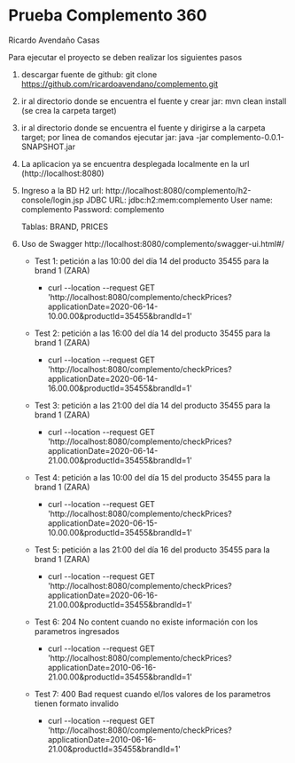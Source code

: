 # Prueba Complemento 360
Ricardo Avendaño Casas

Para ejecutar el proyecto se deben realizar los siguientes pasos
1. descargar fuente de github: git clone https://github.com/ricardoavendano/complemento.git
2. ir al directorio donde se encuentra el fuente y crear jar: mvn clean install (se crea la carpeta target)
3. ir al directorio donde se encuentra el fuente y dirigirse a la carpeta target; por linea de comandos ejecutar jar: java -jar complemento-0.0.1-SNAPSHOT.jar
4. La aplicacion ya se encuentra desplegada localmente en la url (http://localhost:8080)
5. Ingreso a la BD H2
	url: http://localhost:8080/complemento/h2-console/login.jsp
	JDBC URL: jdbc:h2:mem:complemento
	User name: complemento
	Password: complemento
	
	Tablas: BRAND, PRICES
7. Uso de Swagger
	http://localhost:8080/complemento/swagger-ui.html#/
	

	- Test 1: petición a las 10:00 del día 14 del producto 35455   para la brand 1 (ZARA)
		- curl --location --request GET 'http://localhost:8080/complemento/checkPrices?applicationDate=2020-06-14-10.00.00&productId=35455&brandId=1'

	- Test 2: petición a las 16:00 del día 14 del producto 35455   para la brand 1 (ZARA)
		- curl --location --request GET 'http://localhost:8080/complemento/checkPrices?applicationDate=2020-06-14-16.00.00&productId=35455&brandId=1'

	- Test 3: petición a las 21:00 del día 14 del producto 35455   para la brand 1 (ZARA)
		- curl --location --request GET 'http://localhost:8080/complemento/checkPrices?applicationDate=2020-06-14-21.00.00&productId=35455&brandId=1'

	- Test 4: petición a las 10:00 del día 15 del producto 35455   para la brand 1 (ZARA)
		- curl --location --request GET 'http://localhost:8080/complemento/checkPrices?applicationDate=2020-06-15-10.00.00&productId=35455&brandId=1'

	- Test 5: petición a las 21:00 del día 16 del producto 35455   para la brand 1 (ZARA)
		- curl --location --request GET 'http://localhost:8080/complemento/checkPrices?applicationDate=2020-06-16-21.00.00&productId=35455&brandId=1'

	- Test 6: 204 No content cuando no existe información con los parametros ingresados
		- curl --location --request GET 'http://localhost:8080/complemento/checkPrices?applicationDate=2010-06-16-21.00.00&productId=35455&brandId=1'

	- Test 7: 400 Bad request cuando el/los valores de los parametros tienen formato invalido
		- curl --location --request GET 'http://localhost:8080/complemento/checkPrices?applicationDate=2010-06-16-21.00&productId=35455&brandId=1'

